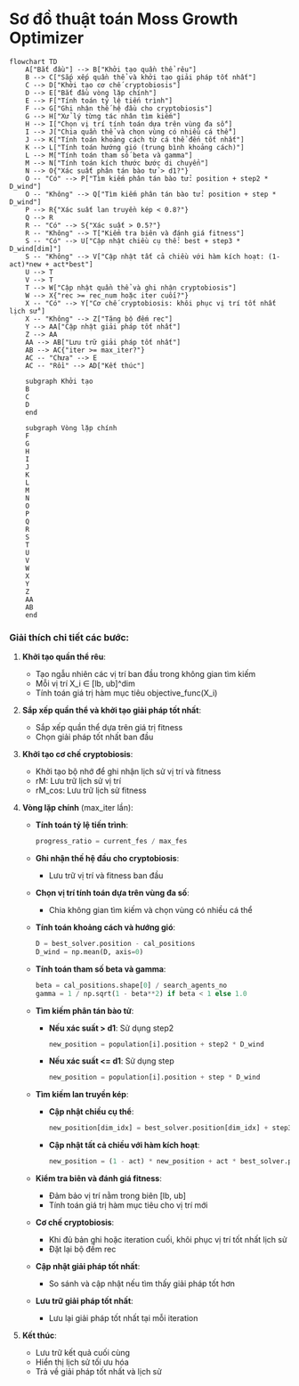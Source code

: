 # Sơ đồ thuật toán Moss Growth Optimizer

```mermaid
flowchart TD
    A["Bắt đầu"] --> B["Khởi tạo quần thể rêu"]
    B --> C["Sắp xếp quần thể và khởi tạo giải pháp tốt nhất"]
    C --> D["Khởi tạo cơ chế cryptobiosis"]
    D --> E["Bắt đầu vòng lặp chính"]
    E --> F["Tính toán tỷ lệ tiến trình"]
    F --> G["Ghi nhận thế hệ đầu cho cryptobiosis"]
    G --> H["Xử lý từng tác nhân tìm kiếm"]
    H --> I["Chọn vị trí tính toán dựa trên vùng đa số"]
    I --> J["Chia quần thể và chọn vùng có nhiều cá thể"]
    J --> K["Tính toán khoảng cách từ cá thể đến tốt nhất"]
    K --> L["Tính toán hướng gió (trung bình khoảng cách)"]
    L --> M["Tính toán tham số beta và gamma"]
    M --> N["Tính toán kích thước bước di chuyển"]
    N --> O{"Xác suất phân tán bào tử > d1?"}
    O -- "Có" --> P["Tìm kiếm phân tán bào tử: position + step2 * D_wind"]
    O -- "Không" --> Q["Tìm kiếm phân tán bào tử: position + step * D_wind"]
    P --> R{"Xác suất lan truyền kép < 0.8?"}
    Q --> R
    R -- "Có" --> S{"Xác suất > 0.5?"}
    R -- "Không" --> T["Kiểm tra biên và đánh giá fitness"]
    S -- "Có" --> U["Cập nhật chiều cụ thể: best + step3 * D_wind[dim]"]
    S -- "Không" --> V["Cập nhật tất cả chiều với hàm kích hoạt: (1-act)*new + act*best"]
    U --> T
    V --> T
    T --> W["Cập nhật quần thể và ghi nhận cryptobiosis"]
    W --> X{"rec >= rec_num hoặc iter cuối?"}
    X -- "Có" --> Y["Cơ chế cryptobiosis: khôi phục vị trí tốt nhất lịch sử"]
    X -- "Không" --> Z["Tăng bộ đếm rec"]
    Y --> AA["Cập nhật giải pháp tốt nhất"]
    Z --> AA
    AA --> AB["Lưu trữ giải pháp tốt nhất"]
    AB --> AC{"iter >= max_iter?"}
    AC -- "Chưa" --> E
    AC -- "Rồi" --> AD["Kết thúc"]
    
    subgraph Khởi tạo
    B
    C
    D
    end
    
    subgraph Vòng lặp chính
    F
    G
    H
    I
    J
    K
    L
    M
    N
    O
    P
    Q
    R
    S
    T
    U
    V
    W
    X
    Y
    Z
    AA
    AB
    end
```

### Giải thích chi tiết các bước:

1. **Khởi tạo quần thể rêu**: 
   - Tạo ngẫu nhiên các vị trí ban đầu trong không gian tìm kiếm
   - Mỗi vị trí X_i ∈ [lb, ub]^dim
   - Tính toán giá trị hàm mục tiêu objective_func(X_i)

2. **Sắp xếp quần thể và khởi tạo giải pháp tốt nhất**:
   - Sắp xếp quần thể dựa trên giá trị fitness
   - Chọn giải pháp tốt nhất ban đầu

3. **Khởi tạo cơ chế cryptobiosis**:
   - Khởi tạo bộ nhớ để ghi nhận lịch sử vị trí và fitness
   - rM: Lưu trữ lịch sử vị trí
   - rM_cos: Lưu trữ lịch sử fitness

4. **Vòng lặp chính** (max_iter lần):
   - **Tính toán tỷ lệ tiến trình**:
     ```python
     progress_ratio = current_fes / max_fes
     ```

   - **Ghi nhận thế hệ đầu cho cryptobiosis**:
     * Lưu trữ vị trí và fitness ban đầu

   - **Chọn vị trí tính toán dựa trên vùng đa số**:
     * Chia không gian tìm kiếm và chọn vùng có nhiều cá thể

   - **Tính toán khoảng cách và hướng gió**:
     ```python
     D = best_solver.position - cal_positions
     D_wind = np.mean(D, axis=0)
     ```

   - **Tính toán tham số beta và gamma**:
     ```python
     beta = cal_positions.shape[0] / search_agents_no
     gamma = 1 / np.sqrt(1 - beta**2) if beta < 1 else 1.0
     ```

   - **Tìm kiếm phân tán bào tử**:
     * **Nếu xác suất > d1**: Sử dụng step2
       ```python
       new_position = population[i].position + step2 * D_wind
       ```
     * **Nếu xác suất <= d1**: Sử dụng step
       ```python
       new_position = population[i].position + step * D_wind
       ```

   - **Tìm kiếm lan truyền kép**:
     * **Cập nhật chiều cụ thể**:
       ```python
       new_position[dim_idx] = best_solver.position[dim_idx] + step3 * D_wind[dim_idx]
       ```
     * **Cập nhật tất cả chiều với hàm kích hoạt**:
       ```python
       new_position = (1 - act) * new_position + act * best_solver.position
       ```

   - **Kiểm tra biên và đánh giá fitness**:
     * Đảm bảo vị trí nằm trong biên [lb, ub]
     * Tính toán giá trị hàm mục tiêu cho vị trí mới

   - **Cơ chế cryptobiosis**:
     * Khi đủ bản ghi hoặc iteration cuối, khôi phục vị trí tốt nhất lịch sử
     * Đặt lại bộ đếm rec

   - **Cập nhật giải pháp tốt nhất**:
     * So sánh và cập nhật nếu tìm thấy giải pháp tốt hơn

   - **Lưu trữ giải pháp tốt nhất**:
     * Lưu lại giải pháp tốt nhất tại mỗi iteration

5. **Kết thúc**:
   - Lưu trữ kết quả cuối cùng
   - Hiển thị lịch sử tối ưu hóa
   - Trả về giải pháp tốt nhất và lịch sử
